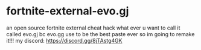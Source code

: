 # fortnite-external-evo.gj
an open source fortnite external cheat hack what ever u want to call it called evo.gj bc evo.gg use to be the best paste ever so im going to remake it!!!
my discord: https://discord.gg/8jTAstg4GK
